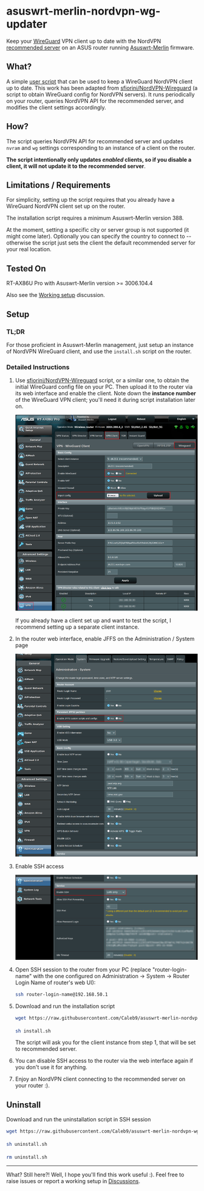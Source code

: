 # asuswrt-merlin-nordvpn-wg-updater

Keep your [WireGuard](https://www.wireguard.com/) VPN client up to
date with the NordVPN [recommended
server](https://nordvpn.com/servers/tools/) on an ASUS router running
[Asuswrt-Merlin](https://www.asuswrt-merlin.net/) firmware.

## What?

A simple [user
script](https://github.com/RMerl/asuswrt-merlin.ng/wiki/User-scripts)
that can be used to keep a WireGuard NordVPN client up to date. This
work has been adapted from
[sfiorini/NordVPN-Wireguard](https://github.com/sfiorini/NordVPN-Wireguard)
(a script to obtain WireGuard config for NordVPN servers). It runs
periodically on your router, queries NordVPN API for the recommended
server, and modifies the client settings accordingly.

## How?

The script queries NordVPN API for recommended server and updates
`nvram` and `wg` settings corresponding to an instance of a client on
the router.

__The script intentionally only updates _enabled_ clients, so if you
disable a client, it will not update it to the recommended server__.

## Limitations / Requirements

For simplicity, setting up the script requires that you already have a
WireGuard NordVPN client set up on the router.

The installation script requires a minimum Asuswrt-Merlin version 388.

At the moment, setting a specific city or server group is not
supported (it might come later). Optionally you can specify the
country to connect to -- otherwise the script just sets the client the
default recommended server for your real location.
   
## Tested On

RT-AX86U Pro with Asuswrt-Merlin version >= 3006.104.4

Also see the [Working
setup](https://github.com/caleb9/asuswrt-merlin-nordvpn-wg-updater/discussions/1)
discussion.

## Setup

### TL;DR

For those proficient in Asuswrt-Merlin management, just setup an
instance of NordVPN WireGuard client, and use the `install.sh` script
on the router.

### Detailed Instructions

1. Use
   [sfiorini/NordVPN-Wireguard](https://github.com/sfiorini/NordVPN-Wireguard)
   script, or a similar one, to obtain the initial WireGuard config
   file on your PC. Then upload it to the router via its web interface
   and enable the client. Note down the __instance number__ of the
   WireGuard VPN client; you'll need it during script installation later on.

   <img src="screenshots/wireguard-setup1.png" />
   
   If you already have a client set up and want to test the script, I
   recommend setting up a separate client instance.

2. In the router web interface, enable JFFS on the Administration /
   System page
   
   <img src="screenshots/wireguard-setup2.png" />

3. Enable SSH access

   <img src="screenshots/wireguard-setup3.png" />

4. Open SSH session to the router from your PC (replace
   "router-login-name" with the one configured on Administration ->
   System -> Router Login Name of router's web UI):
   
   ```bash
   ssh router-login-name@192.168.50.1
   ```

5. Download and run the installation script

   ```bash
   wget https://raw.githubusercontent.com/Caleb9/asuswrt-merlin-nordvpn-wg-updater/main/install.sh

   sh install.sh
   ```

   The script will ask you for the client instance from step 1, that
   will be set to recommended server.
   
6. You can disable SSH access to the router via the web interface
   again if you don't use it for anything.

7. Enjoy an NordVPN client connecting to the recommended server on
   your router :).

## Uninstall

Download and run the uninstallation script in SSH session

```bash
wget https://raw.githubusercontent.com/Caleb9/asuswrt-merlin-nordvpn-wg-updater/main/uninstall.sh

sh uninstall.sh

rm uninstall.sh
```

---

What? Still here?! Well, I hope you'll find this work useful :). Feel
free to raise issues or report a working setup in
[Discussions](https://github.com/caleb9/asuswrt-merlin-nordvpn-wg-updater/discussions).
